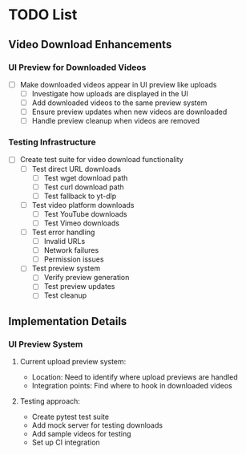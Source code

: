 # TODO List

## Video Download Enhancements

### UI Preview for Downloaded Videos
- [ ] Make downloaded videos appear in UI preview like uploads
  - [ ] Investigate how uploads are displayed in the UI
  - [ ] Add downloaded videos to the same preview system
  - [ ] Ensure preview updates when new videos are downloaded
  - [ ] Handle preview cleanup when videos are removed

### Testing Infrastructure
- [ ] Create test suite for video download functionality
  - [ ] Test direct URL downloads
    - [ ] Test wget download path
    - [ ] Test curl download path
    - [ ] Test fallback to yt-dlp
  - [ ] Test video platform downloads
    - [ ] Test YouTube downloads
    - [ ] Test Vimeo downloads
  - [ ] Test error handling
    - [ ] Invalid URLs
    - [ ] Network failures
    - [ ] Permission issues
  - [ ] Test preview system
    - [ ] Verify preview generation
    - [ ] Test preview updates
    - [ ] Test cleanup

## Implementation Details

### UI Preview System
1. Current upload preview system:
   - Location: Need to identify where upload previews are handled
   - Integration points: Find where to hook in downloaded videos

2. Testing approach:
   - Create pytest test suite
   - Add mock server for testing downloads
   - Add sample videos for testing
   - Set up CI integration
